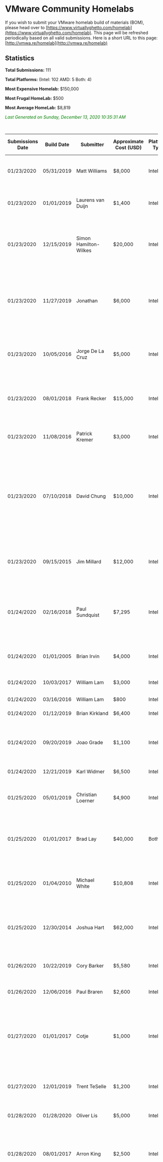 
# VMware Community Homelabs

If you wish to submit your VMware homelab build of materials (BOM), please head over to [https://www.virtuallyghetto.com/homelab](https://www.virtuallyghetto.com/homelab). This page will be refreshed periodically based on all valid submissions. Here is a short URL to this page: [http://vmwa.re/homelab](http://vmwa.re/homelab)

## Statistics

**Total Submissions:** 111

**Total Platforms:** (Intel: 102 AMD: 5 Both: 4)

**Most Expensive Homelab:** $150,000

**Most Frugal HomeLab:** $500

**Most Average HomeLab:** $8,819

*<font color="green">Last Generated on Sunday, December 13, 2020 10:35:31 AM</font>*

<br>

| Submissions Date | Build Date | Submitter | Approximate Cost (USD) | Platform Type | Number of Hosts | Number of Workloads | VMware Products Used | BOM URL |
|------------|------------|-----------|------------------------|-----------------|-----------------|---------------------|----------------------|-----|
| 01/23/2020 | 05/31/2019 | Matt Williams | $8,000 | Intel | 4 | 80 | ESXi, vCenter Server, vSAN, NSX-T, vRealize Log Insight, Horizon View | https://blog.virtualprivateer.com/my-homelab/ |
| 01/23/2020 | 01/01/2019 | Laurens van Duijn | $1,400 | Intel | 2 | 26 | ESXi, vCenter Server, vSAN, NSX-V, vRealize Operations, Horizon View | https://vdr.one/homelab/ |
| 01/23/2020 | 12/15/2019 | Simon Hamilton-Wilkes | $20,000 | Intel | 4 | 30 | ESXi, vCenter Server, vSAN, NSX-V, NSX-T, vRealize Operations, vRealize Log Insight, HCX, Site Recovery Manager, vSphere Replication | https://sjhwilkes.blogspot.com/2019/01/homelab-refresh.html |
| 01/23/2020 | 11/27/2019 | Jonathan | $6,000 | Intel | 6 | 30 | ESXi, vCenter Server, vSAN, NSX-V, NSX-T, vRealize Operations, vRealize Log Insight, Site Recovery Manager, vSphere Replication, Horizon View | https://vjonathan.com/2020/01/10/the-home-lab/ |
| 01/23/2020 | 10/05/2016 | Jorge De La Cruz | $5,000 | Intel | 3 | 60 | ESXi, vCenter Server, vSAN, vRealize Operations, vRealize Log Insight, Site Recovery Manager | https://www.jorgedelacruz.es/2019/04/29/vmware-como-crear-un-cluster-vsan-de-2-nodos-con-un-vsan-witness-appliance/ |
| 01/23/2020 | 08/01/2018 | Frank Recker | $15,000 | Intel | 4 | 45 | ESXi, vCenter Server, vSAN, vRealize Operations, vRealize Log Insight, vRealize Automation | https://admincafe.de/homelab/1-status-quo |
| 01/23/2020 | 11/08/2016 | Patrick Kremer | $3,000 | Intel | 2 | 25 | ESXi, vCenter Server, NSX-V, vRealize Operations, vRealize Log Insight | http://www.patrickkremer.com/2016/11/a-new-home-lab/ |
| 01/23/2020 | 07/10/2018 | David Chung | $10,000 | Intel | 4 | 12 | ESXi, vCenter Server, vSAN, NSX-V, NSX-T, vRealize Operations, vRealize Log Insight, vRealize Automation, HCX, Site Recovery Manager, vSphere Replication, Horizon View, VMware Cloud Foundation/VMware Validated Design | https://vcloudone.com/2018/10/sddc-in-a-box-part-1-bom |
| 01/23/2020 | 09/15/2015 | Jim Millard | $12,000 | Intel | 3 | 25 | ESXi, vCenter Server, vSAN, NSX-V, vRealize Operations, vRealize Log Insight, Horizon View | http://blog.millard.org/p/home-lab.html |
| 01/24/2020 | 02/16/2018 | Paul Sundquist | $7,295 | Intel | 3 | 15 | ESXi, vCenter Server, vSAN, NSX-T, vRealize Operations, vRealize Log Insight, Site Recovery Manager, vSphere Replication, PKS | https://github.com/psundquist/lab/blob/master/Lab%20Bill%20of%20Materials.xlsx |
| 01/24/2020 | 01/01/2005 | Brian Irvin | $4,000 | Intel | 6 | 12 | ESXi, vCenter Server, vSAN, vRealize Operations, vRealize Log Insight | https://www.dropbox.com/s/l7fzwcfmg4u3ts4/brians%20lab%20lom.docx?dl=0 |
| 01/24/2020 | 10/03/2017 | William Lam | $3,000 | Intel | 1 | 25 | ESXi, vCenter Server, vSAN, NSX-T | https://www.virtuallyghetto.com/2017/10/vmworld-hackathon-hardwaresoftware-bom.html |
| 01/24/2020 | 03/16/2016 | William Lam | $800 | Intel | 1 | 10 | ESXi, vCenter Server, vSAN | https://www.virtuallyghetto.com/2016/03/vsan-6-2-vsphere-6-0-update-2-homelab-on-6th-gen-intel-nuc.html |
| 01/24/2020 | 01/12/2019 | Brian Kirkland | $6,400 | Intel | 4 | 73 | ESXi, vCenter Server, NSX-T, PKS | https://docs.google.com/spreadsheets/d/12gOf5rqy0ZtqDvfk4eNrV-xocaOVIR5W8WYo4NVOFxE |
| 01/24/2020 | 09/20/2019 | Joao Grade | $1,100 | Intel | 1 | 5 | ESXi, vCenter Server, NSX-V, vRealize Operations, vRealize Log Insight, vRealize Automation | https://bityou.wordpress.com/2019/09/20/vmwarelab-1-first-thoughts/ |
| 01/24/2020 | 12/21/2019 | Karl Widmer | $6,500 | Intel | 3 | 10 | ESXi, vCenter Server, vSAN | https://www.driftar.ch/index.php/2019/12/21/new-homelab-hardware-arrived/ |
| 01/25/2020 | 05/01/2019 | Christian Loerner | $4,900 | Intel | 3 | 2 | ESXi, vCenter Server, vSAN, NSX-T, vRealize Log Insight, vRealize Automation, HCX, PKS | https://cloerner.github.io/posts/running_a_homelab_in_2020/ |
| 01/25/2020 | 01/01/2017 | Brad Lay | $40,000 | Both | 11 | 20 | ESXi, vCenter Server, vSAN, NSX-T, vRealize Operations, vRealize Log Insight, vRealize Automation, HCX | https://docs.google.com/spreadsheets/d/1Aj5EVni7yCfdl_3_ePXNkN2-_7RgfE7G01tj806XgK0/edit?usp=sharing |
| 01/25/2020 | 01/04/2010 | Michael White | $10,808 | Intel | 4 | 20 | ESXi, vCenter Server, vRealize Operations, vRealize Log Insight, vRealize Automation, Horizon View | https://notesfrommwhite.net/2020/01/25/my-home-lab/ |
| 01/25/2020 | 12/30/2014 | Joshua Hart | $62,000 | Intel | 11 | 130 | ESXi, vCenter Server, vSAN, NSX-V, vRealize Operations, vRealize Log Insight, vRealize Automation | https://docs.google.com/spreadsheets/d/e/2PACX-1vTBID0BPWWW6Y0zLtucj2t2G6lKubSkgW5z5ATwvFx5Z79Nupufwhhw07oath1GRoN_9GWqSczMugGb/pubhtml?gid=0&single=true |
| 01/26/2020 | 10/22/2019 | Cory Barker | $5,580 | Intel | 2 | 30 | ESXi, vCenter Server, NSX-V, NSX-T, vRealize Operations, vRealize Log Insight | https://captainvops.com/2020/01/26/current-captainvops-homelab-2020/ |
| 01/26/2020 | 12/06/2016 | Paul Braren | $2,600 | Intel | 1 | 8 | ESXi, vCenter Server, vRealize Log Insight | https://TinkerTry.com/my-tinkertry-d-xeon-d-bundle-2-supermicro-superserver-bundle-2-of-joy |
| 01/27/2020 | 01/01/2017 | Cotje | $1,000 | Intel | 2 | 10 | ESXi, vCenter Server, vSAN, NSX-T, vRealize Operations, vRealize Log Insight, vRealize Automation, Horizon View, PKS, VMware Cloud Foundation/VMware Validated Design | http://extend.duckdns.org/BOM.txt |
| 01/27/2020 | 12/01/2019 | Trent TeSelle | $1,200 | Intel | 1 | 2 | ESXi, vCenter Server, vRealize Log Insight, vRealize Automation | https://docs.google.com/spreadsheets/d/15gyTKfGkufeYhVOFmaES1tx2RR7A_Solqa4jGrzIO6M/edit?usp=sharing |
| 01/28/2020 | 01/28/2020 | Oliver Lis | $5,000 | Intel | 4 | 36 | ESXi, vCenter Server, Site Recovery Manager, vSphere Replication | https://geizhals.de/?cat=WL-1453180 |
| 01/28/2020 | 08/01/2017 | Arron King | $2,500 | Intel | 3 | 8 | ESXi, vCenter Server, vSAN, vRealize Operations, vRealize Log Insight, Site Recovery Manager, vSphere Replication | https://www.cybersylum.com/home-lab/ |
| 01/28/2020 | 03/26/2018 | Max Abelardo | $4,250 | Intel | 4 | 12 | ESXi, vCenter Server, vSAN, NSX-V, vRealize Operations, vRealize Log Insight, vSphere Replication, Horizon View | https://communities.vmware.com/people/vmwmax/blog/2020/01/28/the-vsan-nuc-homelab-part-1-the-components |
| 01/29/2020 | 01/15/2020 | Matt "vmexplorer" Manicni | $1,200 | Intel | 3 | 15 | ESXi, vCenter Server, vSAN, NSX-V, NSX-T, vRealize Operations, vRealize Log Insight, vRealize Automation, vSphere Replication | https://vmexplorer.com/2020/01/27/home-lab-gen-v-the-quest-for-more-cores-part-i-design-considerations/ |
| 01/30/2020 | 01/01/2016 | Abdullah Abdullah | $22,000 | Intel | 4 | 20 | ESXi, vCenter Server, vSAN, NSX-V, NSX-T, vRealize Operations, vRealize Log Insight, vRealize Automation, HCX, Site Recovery Manager, vSphere Replication, Horizon View, VIO | http://notes.doodzzz.net/2016/01/20/home-lab-the-cloud-within-part-1/ |
| 01/30/2020 | 10/01/2018 | Brandon Lee | $12,000 | Intel | 4 | 82 | ESXi, vCenter Server, vSAN, NSX-V, NSX-T, vRealize Operations, vRealize Log Insight, vRealize Automation, Site Recovery Manager, vSphere Replication, Horizon View | https://www.virtualizationhowto.com/home-lab/ |
| 01/30/2020 | 05/01/2019 | Mike Brown | $40,000 | Intel | 3 | 10 | ESXi, vCenter Server, vSAN, NSX-T, vRealize Log Insight, PKS, VIO | https://www.vcdx71.com/blog/?p=523 |
| 01/30/2020 | 12/01/2018 | Roman Kallen | $5,000 | Intel | 4 | 5 | ESXi, vCenter Server, vSAN, vRealize Operations, vRealize Automation | https://romankallen.ch/homelab/ |
| 02/01/2020 | 11/30/2019 | Geoff Shukin | $3,400 | Intel | 3 | 25 | ESXi, vCenter Server, NSX-T, vRealize Log Insight | https://github.com/netgun/Hello-World/blob/master/HomeLabBOM |
| 02/03/2020 | 01/01/2001 | Marc Huppert | $150,000 | Intel | 20 | 500 | ESXi, vCenter Server, vSAN, NSX-T, vRealize Operations, vRealize Log Insight, HCX, Site Recovery Manager, vSphere Replication, Horizon View, PKS | https://www.vcdx181.com/actual-state.html |
| 02/03/2020 | 10/01/2019 | Benedikt Frenzel | $1,000 | Intel | 1 | 10 | ESXi, vCenter Server, NSX-T | https://ben-on-vms.com/homelab/ |
| 02/03/2020 | 11/12/2006 | Erik Bussink | $66,600 | Intel | 14 | 100 | ESXi, vCenter Server, vSAN, NSX-V, NSX-T, vRealize Operations, vRealize Log Insight, vRealize Automation, HCX, vSphere Replication, Horizon View, PKS, VMware Cloud Foundation/VMware Validated Design | http://www.bussink.ch/ |
| 02/04/2020 | 08/27/2018 | Joel Sprague | $2,500 | Intel | 3 | 60 | ESXi, vCenter Server, vSAN | https://github.com/joelsprague/homelab/blob/master/README.md |
| 02/04/2020 | 01/29/2019 | Chris Samp | $2,900 | Intel | 1 | 25 | ESXi, vCenter Server, PKS | https://docs.google.com/document/d/1i5_FReDh4MfcgIeY6Ek0js6LcxS_HGBlTSLKPqjn-vk/edit?usp=sharing |
| 02/04/2020 | 03/03/2017 | Tim Carman | $2,600 | Intel | 2 | 30 | ESXi, vCenter Server, vSAN, vRealize Log Insight | https://www.timcarman.net/home-lab/ |
| 02/04/2020 | 02/01/2019 | Johan van Amersfoort | $16,000 | Intel | 3 | 25 | ESXi, vCenter Server, vSAN, vRealize Operations, vRealize Log Insight, vRealize Automation, Horizon View | https://vhojan.nl/homelab-v1-0/ |
| 02/04/2020 | 01/28/2019 | HUM | $3,120 | Intel | 3 | 2 | ESXi, vCenter Server, vSAN, NSX-T, vRealize Automation, Horizon View | https://twitter.com/HUM1504/status/1089868644111257600 |
| 02/04/2020 | 08/25/2018 | Gary Flynn | $4,000 | Intel | 3 | 5 | ESXi, vCenter Server, vSAN, vRealize Operations, vRealize Log Insight, vRealize Automation | https://garyflynn.com/technology/vmware/homelab-setup-part-1-intel-nuc/ |
| 02/04/2020 | 01/01/2019 | James McLeod | $4,500 | Intel | 2 | 60 | ESXi, vCenter Server, vSAN, NSX-T, vRealize Operations, vRealize Log Insight, vRealize Automation, Site Recovery Manager, vSphere Replication, Horizon View, PKS | https://onedrive.live.com/view.aspx?resid=4884E9264F2EE2B0!4054&ithint=file%2cdocx&authkey=!AD6wDFn0-Qm2xZ4 |
| 02/04/2020 | 06/11/2014 | Pawel Piotrowski | $13,000 | Intel | 9 | 200 | ESXi, vCenter Server, vSAN, NSX-V, NSX-T, vRealize Operations, vRealize Log Insight, vRealize Automation, Site Recovery Manager, vSphere Replication, Horizon View | http://virtualvillage.cloud/?page_id=15 |
| 02/05/2020 | 01/01/2020 | Steven Bright | $7,000 | Intel | 4 | 20 | ESXi, vCenter Server, vSAN, NSX-T, vRealize Operations, vRealize Log Insight, vRealize Automation, Site Recovery Manager, vSphere Replication | https://www.stevenbright.com/home-lab/ |
| 02/06/2020 | 09/01/2016 | Manfred "Fred" Hofer | $10,000 | Intel | 6 | 40 | ESXi, vCenter Server, vSAN, NSX-T, vRealize Operations, vRealize Log Insight, Horizon View | http://www.vbrain.info/homelab-in-2019/ |
| 02/07/2020 | 06/01/2019 | Ivo Beerens | $3,000 | Intel | 2 | 15 | ESXi, vCenter Server, vSAN, NSX-V, NSX-T, vRealize Operations, Horizon View | https://www.ivobeerens.nl/2020/02/07/vmware-homelab-build-of-materials-and-configuration/ |
| 02/07/2020 | 11/10/2019 | Chris Bennett | $3,800 | Intel | 5 | 15 | ESXi, vCenter Server, vSAN, NSX-T, vRealize Log Insight, PKS | https://bennpalaver.blogspot.com/2019/11/homelab-update.html |
| 02/10/2020 | 01/01/2020 | Ariel Sanchez | $4,000 | Intel | 13 | 5 | ESXi, vCenter Server, vSAN, NSX-T, vRealize Operations, vRealize Log Insight, vRealize Automation, Site Recovery Manager, vSphere Replication | https://drive.google.com/open?id=1barOnrg-s9DKi64cNTysQNXv0Fpd5BKk |
| 02/11/2020 | 06/01/2016 | Matt Villilo | $3,000 | Intel | 3 | 10 | ESXi, vCenter Server, vSAN, NSX-T, vRealize Log Insight, Horizon View | https://docs.google.com/document/d/1hM38iSqE6wFMeTCSsnEyzqb7TkPaU3WmHFR8qeZwSaI/edit?usp=sharing |
| 02/11/2020 | 05/07/2019 | Brett Kennelly | $7,000 | Intel | 2 | 0 | ESXi, vCenter Server, vSAN, NSX-V, NSX-T, vRealize Operations, vRealize Log Insight, vRealize Automation, VMware Cloud Foundation/VMware Validated Design | http://bmanone.com/2020/01/15/vsphere-6-7-home-lab-part-2-vsan-6-7-u3-2-node-hardware/ |
| 02/11/2020 | 12/01/2018 | Sean Massey | $10,000 | Intel | 7 | 60 | ESXi, vCenter Server, vSAN, Horizon View | https://thevirtualhorizon.com/2020/02/10/the-virtual-horizon-lab-february-2020/ |
| 02/11/2020 | 03/12/2019 | Peter K | $2,750 | Intel | 3 | 7 | ESXi, vCenter Server, vSAN, vRealize Operations | https://geizhals.de/?cat=WL-1466485 |
| 02/12/2020 | 10/15/2019 | Matt Morton | $900 | Intel | 2 | 8 | ESXi, vCenter Server | http://ebbeh.com/homelab.txt |
| 02/12/2020 | 10/10/2015 | Matt Proud | $2,000 | Intel | 1 | 10 | ESXi, vCenter Server, NSX-T, PKS | https://docs.google.com/spreadsheets/d/1ZnavHnfptQqIc3k0Rd0wL_0fzfBrK2IuM8zf20jXAKY/edit?usp=sharing |
| 02/12/2020 | 11/05/2018 | Loh Wei Jun | $4,000 | Intel | 3 | 10 | ESXi, vCenter Server, vSAN, NSX-T, vRealize Operations | https://wjloh.me/homelab/homelab-setup-v1/ |
| 02/12/2020 | 06/01/2016 | Benjamin Houttuin | $3,000 | Intel | 1 | 15 | ESXi, vCenter Server | https://tinkertry.com/my-tinkertry-d-xeon-d-bundle-2-supermicro-superserver-bundle-2-of-joy |
| 02/14/2020 | 01/01/2016 | Mischa Buijs | $4,000 | Intel | 2 | 20 | ESXi, vCenter Server, vRealize Log Insight | https://be-virtual.net/home-lab/home-lab-2016-current/ |
| 02/14/2020 | 01/01/2018 | Mischa Buijs | $3,000 | Intel | 1 | 30 | ESXi, vCenter Server, vSAN, NSX-V, NSX-T, vRealize Operations, vRealize Log Insight, vRealize Automation, HCX, Site Recovery Manager, vSphere Replication, PKS, VMware Cloud Foundation/VMware Validated Design | https://be-virtual.net/home-lab/home-lab-2018-lab-environment/ |
| 02/14/2020 | 07/19/2019 | Laurens van Duijn ITQ | $4,000 | Intel | 3 | 25 | ESXi, vCenter Server, vSAN, NSX-V, NSX-T, vRealize Operations, vRealize Log Insight, vRealize Automation, Horizon View, PKS, VMware Cloud Foundation/VMware Validated Design | https://itq.nl/the-itq-homelab-v3/ |
| 02/15/2020 | 12/20/2018 | Eric Fourn | $4,000 | Intel | 3 | 10 | ESXi, vCenter Server, vSAN, vRealize Operations | http://www.vexperience.net/homelab-mise-a-jour/ |
| 02/15/2020 | 02/15/2020 | Eric Shanks | $9,000 | Intel | 3 | 15 | ESXi, vCenter Server, vSAN, vRealize Operations, vRealize Automation, PKS | https://theithollow.com/2020/02/15/2020-home-lab/ |
| 02/15/2020 | 05/31/2018 | Bob Morrison | $1,500 | Intel | 1 | 20 | ESXi, vCenter Server, vSAN | https://docs.google.com/document/d/1SQ7YtvTspNPQ5VOfcr1paRp49ysZSqnlTK9B14AZ_eI/edit?usp=sharing |
| 02/17/2020 | 02/01/2020 | Roch Norwa | $2,500 | Intel | 1 | 25 | ESXi, vCenter Server, NSX-V, vRealize Operations, vRealize Log Insight, vRealize Automation, Horizon View | https://digitalworkspace.blog/2019/02/20/yet-another-home-lab-story/ |
| 02/17/2020 | 05/24/2019 | Kim Bottu | $3,250 | Intel | 1 | 4 | ESXi, vCenter Server, vSAN, NSX-V, vRealize Operations, vRealize Log Insight, vRealize Automation | http://vmusketeers.com/2019/09/22/homelab-part-2/ |
| 02/17/2020 | 10/01/2019 | Dale McKay | $7,500 | Intel | 3 | 15 | ESXi, vCenter Server, vSAN, NSX-V, NSX-T, vRealize Operations, vRealize Log Insight, VMware Cloud Foundation/VMware Validated Design | https://onedrive.live.com/?authkey=%21AF1RAmCPbpIuoFc&cid=31D72D467887CD11&id=31D72D467887CD11%21269966&parId=31D72D467887CD11%21237843&o=OneUp |
| 02/18/2020 | 12/01/2019 | Frank Hutchinson | $2,350 | AMD | 0 | 1 | ESXi, vCenter Server, VMware Cloud Foundation/VMware Validated Design | https://www.dropbox.com/s/2ktwb957olr9uqz/pc%20build.txt?dl=0 |
| 02/18/2020 | 02/12/2020 | Stephen D | $1,600 | AMD | 1 | 8 | ESXi, vCenter Server | https://www.reddit.com/r/esxi/comments/f5t7ir/esxi_on_ryzen_9_3900x_asrock_x570m_pro_4/ |
| 02/19/2020 | 02/01/2020 | Craig Herring | $9,000 | Intel | 6 | 50 | ESXi, vCenter Server, vSAN, NSX-V, NSX-T, vRealize Operations, vRealize Log Insight, vRealize Automation, VMware Cloud Foundation/VMware Validated Design | https://blog.virtualbean.org/2020/02/my-homelab.html |
| 02/21/2020 | 03/29/2016 | Erik ABLESON | $6,000 | Intel | 9 | 50 | ESXi, vCenter Server, vSAN, vSphere Replication, Horizon View | https://www.infrageeks.com/blog/my-new-mobile-lab |
| 02/21/2020 | 10/20/2008 | allan trambouze | $5,000 | Both | 4 | 12 | ESXi, vCenter Server, vSAN, NSX-V, vRealize Operations, vRealize Automation, HCX, VMware Cloud Foundation/VMware Validated Design | https://virtualquebec.blogspot.com/2020/02/home-lab.html |
| 02/28/2020 | 01/01/2016 | Gregory Thompson | $2,500 | Intel | 3 | 32 | ESXi, vCenter Server, vSAN, NSX-V, vRealize Operations, vRealize Log Insight, vSphere Replication, Horizon View, VMware Cloud Foundation/VMware Validated Design | http://gregelectronics.com/home-vlab |
| 03/02/2020 | 01/01/2008 | Stanislav Musil | $11,000 | Intel | 8 | 45 | ESXi, vCenter Server, vSAN, NSX-V, NSX-T, vRealize Operations, vRealize Log Insight | http://vpxd.dc5.cz/index.php/2020/03/02/homelab-2020/ |
| 03/05/2020 | 03/05/2020 | Andy Moser | $7,000 | Intel | 6 | 10 | ESXi, vCenter Server, vSAN, NSX-T, vRealize Operations, vRealize Log Insight, HCX, Horizon View, VMware Cloud Foundation/VMware Validated Design | https://ajmatc.wordpress.com/2020/03/05/homelab2020/ |
| 03/08/2020 | 12/01/2019 | Cédric | $5,500 | Intel | 3 | 20 | ESXi, vCenter Server, vSAN, NSX-T, vRealize Log Insight | https://vblog.io/vlab-2-0-vsan-nsx-t-10-gigabit-on-se-met-bien/ |
| 03/16/2020 | 06/03/2019 | michael bosshard | $1,400 | Intel | 1 | 8 | ESXi | https://n4n0.ch/homelab_2019.txt |
| 03/18/2020 | 02/02/2020 | Scott Barker | $2,500 | Intel | 3 | 4 | ESXi, vCenter Server, vSAN | https://sbb72.github.io/homelab/ |
| 03/21/2020 | 01/01/2010 | Faisal Abdul Gaffoor  | $20,000 | Intel | 11 | 50 | ESXi, vCenter Server, vSAN, NSX-V, NSX-T, vRealize Operations, vRealize Log Insight, vRealize Automation, HCX, Site Recovery Manager, vSphere Replication, VMware Cloud Foundation/VMware Validated Design | https://onedrive.live.com/?authkey=%21AEue7r8RVcCOwnw&cid=1725E0CC87FDC6DF&id=1725E0CC87FDC6DF%2141667&parId=1725E0CC87FDC6DF%2118878&o=OneUp |
| 03/23/2020 | 12/02/2019 | Mike | $5,000 | Intel | 4 | 5 | ESXi, vCenter Server, vSAN, VMware Cloud Foundation/VMware Validated Design | https://www.die-schubis.de/doku.php/vmware:vsan:vsanlab |
| 03/24/2020 | 01/01/2018 | Brad Snurka | $2,930 | Intel | 2 | 10 | ESXi, vCenter Server, NSX-T | https://docs.google.com/spreadsheets/d/1qiLCaBgFo3u_tFKRSXe-Oo960R4bMGQ7EQAKaXV5M58/edit?usp=sharing |
| 03/29/2020 | 01/06/2019 | Matt Menkowski | $913 | Intel | 1 | 12 | ESXi, vCenter Server, vSAN, NSX-V, vRealize Operations, vRealize Log Insight | https://vmscribble.com/esxi/esxi-6-7-bom-hp-prodesk-400-g4-desktop-mini-pc/ |
| 04/04/2020 | 10/27/2017 | Patrik Kernstock | $22,000 | Intel | 6 | 80 | ESXi, vCenter Server, vSAN, NSX-V, vRealize Operations, vRealize Log Insight, Site Recovery Manager, vSphere Replication, Horizon View | https://patrik.kernstock.net/homelab/ |
| 04/04/2020 | 06/22/2016 | Sam W | $3,500 | Intel | 4 | 15 | ESXi, vCenter Server | https://relay.sams.haus/haus.lab.bom.txt |
| 04/04/2020 | 04/04/2018 | Raúl Unzué | $6,000 | Intel | 3 | 35 | ESXi, vCenter Server, vSAN, NSX-V, NSX-T, vRealize Operations, vRealize Log Insight, vRealize Automation, Horizon View, PKS | https://www.maquinasvirtuales.eu/laboratorio-el-blog-de-negu/ |
| 04/04/2020 | 03/27/2020 | Alex Kalinin | $500 | Intel | 1 | 7 | ESXi | https://kalinin.uk/2020/03/homelab-in-your-pocket/ |
| 04/06/2020 | 03/28/2020 | Ryan Robb | $4,500 | Intel | 4 | 10 | ESXi, vCenter Server, vSAN, NSX-V, NSX-T, vRealize Operations, vRealize Log Insight, vRealize Automation, Horizon View, VMware Cloud Foundation/VMware Validated Design | https://www.legitvirt.com/2020/03/27/homelab-2020-the-plan-part-1/ |
| 04/11/2020 | 01/01/2019 | Jon Etkins | $1,200 | Intel | 3 | 7 | ESXi, vCenter Server, vSAN | https://docs.google.com/document/d/1oqFyhv5M9kPi0GMk20TP_TK7QKadEuPLkQacj3VXWKw/edit?usp=sharing |
| 04/15/2020 | 01/07/2017 | Fabio Irigoyen | $3,500 | Intel | 3 | 10 | ESXi, vCenter Server, vSAN, Horizon View | http://www.dusklab.ch |
| 04/15/2020 | 01/01/2018 | JD Wallace | $5,600 | Intel | 2 | 10 | ESXi, vCenter Server | https://www.jdwallace.com/post/homelab |
| 04/17/2020 | 04/16/2020 | Christopher Dooks | $5,000 | AMD | 1 | 5 | ESXi, vCenter Server, vSAN, NSX-V, NSX-T, vRealize Operations, Site Recovery Manager, vSphere Replication, VMware Cloud Foundation/VMware Validated Design | https://www.chrisdooks.com/2020/04/15/homelab-progression-from-supermicro-servers-to-vmware-workstation-to-whitebox-build/ |
| 04/18/2020 | 02/29/2016 | Kyle McDonald | $1,000 | Intel | 3 | 15 | ESXi, vCenter Server, vSAN, vRealize Log Insight | https://kylemcdonald.com.au/home-lab/ |
| 04/21/2020 | 04/08/2020 | Henrique Vicente | $1,100 | Intel | 1 | 10 | ESXi | https://henvic.dev/posts/homelab/ |
| 04/21/2020 | 11/10/2019 | Iván García | $2,500 | Both | 3 | 5 | ESXi, vCenter Server, NSX-V, Horizon View | https://navicloud.wordpress.com/2020/04/21/mini-homelab/ |
| 04/21/2020 | 10/20/2019 | Isuru Wijesinghe | $1,200 | AMD | 0 | 1 | ESXi, vCenter Server, vRealize Log Insight, Site Recovery Manager | https://www.iwadmin.info/2019/12/setup-home-lab-using-desktop-pc.html |
| 04/22/2020 | 08/20/2018 | Paul Braren | $6,000 | Intel | 3 | 30 | ESXi, vCenter Server, vSAN, vRealize Log Insight | https://TinkerTry.com/superservers |
| 05/16/2020 | 02/01/2018 | Sven (@KswttrSvn) | $5,200 | Intel | 3 | 15 | ESXi, vCenter Server, vSAN | https://docs.google.com/spreadsheets/d/1soAQTpcCITcK70gNEk-HStK-Dn51Kaf0yl107Vt2JCI/edit?usp=sharing |
| 06/06/2020 | 05/11/2020 | Mike | $1,500 | Intel | 1 | 5 | ESXi, vCenter Server | https://www.reddit.com/r/homelab/comments/gxqj62/shuttle_xpc_sh370r8_esxi_home_lab/ |
| 07/07/2020 | 05/10/2016 | Abhishek Srivastava | $750 | Intel | 1 | 15 | ESXi | https://www.asrivas.me/blog/upgrading-the-homelab/ |
| 07/11/2020 | 06/12/2020 | Samesh Dhankhar | $2,200 | Intel | 1 | 15 | ESXi, vCenter Server, vSAN, NSX-V, vRealize Operations, vSphere Replication | https://learningfingers.com/home-lab-for-vmware-based-cloud/ |
| 07/26/2020 | 06/06/2020 | Justin Jahns | $1,330 | AMD | 1 | 3 | ESXi | https://blog.jahnstek.com/2020/07/amd-ryzen-9-3900x-vmware-esxi-70-home.html |
| 08/01/2020 | 08/01/2020 | Pat Burrell | $5,000 | Intel | 4 | 3 | ESXi, vCenter Server | https://coastalcontrol.com/HyperVisor/2020/08/01/my-hypervisor/ |
| 08/21/2020 | 09/01/2020 | Sebastian Brand | $1,500 | Intel | 2 | 1 | ESXi, vCenter Server, Horizon View, PKS | https://1drv.ms/b/s!AvyzPS2wv3s510_L1qmU9rOyU7g4?e=WabW63 |
| 08/22/2020 | 08/15/2020 | Matt Menkowski | $877 | Intel | 1 | 7 | ESXi, vCenter Server, NSX-V, vRealize Operations, vRealize Log Insight | https://vmscribble.com/esxi/esxi-7-0-dell-optiplex-5070-micro-intel-ethernet-connection-7-i219-v/ |
| 09/17/2020 | 12/31/2017 | Nathan Ambrose Barry | $1,200 | Both | 1 | 30 | ESXi, vCenter Server, vSAN, Site Recovery Manager, vSphere Replication | https://nabarry.com/posts/freedos-for-vcap/ |
| 10/14/2020 | 10/01/2020 | Erik Ableson | $11,000 | Intel | 5 | 50 | ESXi, vCenter Server, vSAN, NSX-T | https://www.infrageeks.com/blog/mobile-lab-v2-part-1 |
| 11/14/2020 | 11/07/2020 | Matt Menkowski | $1,058 | Intel | 1 | 17 | ESXi, vCenter Server, NSX-V, vRealize Operations, vRealize Log Insight | https://vmscribble.com/esxi/lenovo-ideacentre-mini-5i-01imh05-desktop-esxi-7-0-u1/ |
| 11/29/2020 | 10/29/2019 | Carl Webster | $90,000 | Intel | 6 | 16 | ESXi, vCenter Server, Horizon View | https://carlwebster.com/a-look-inside-websters-lab-and-memories-of-sir-simon-the-keeper-of-websters-lab-october-2020/ |
| 11/29/2020 | 11/24/2020 | Laurens van Duijn | $4,500 | Intel | 6 | 30 | ESXi, vCenter Server, vSAN, NSX-T, Horizon View, PKS, VMware Cloud Foundation/VMware Validated Design | https://www.rawworks.nl/home/blog/raw-homelabs/ |
| 12/01/2020 | 05/25/2020 | Tina Krogull | $1,600 | Intel | 3 | 3 | ESXi, vCenter Server, vSAN, vRealize Operations | https://www.iamonit.de/home-lab-vsphere-home-lab-build-on-intel-nuc/ |
| 12/13/2020 | 11/01/2018 | Michael Rebmann | $2,080 | Intel | 3 | 50 | ESXi, vCenter Server, NSX-T, vRealize Operations, vRealize Log Insight, vRealize Automation, HCX, Horizon View | https://www.cloud13.ch/supermicro-home-lab/ |
| 12/13/2020 | 12/01/2020 | Wesley Geelhoed | $4,500 | Intel | 3 | 15 | ESXi, vCenter Server, vSAN, NSX-T, vRealize Operations, vRealize Log Insight, vRealize Automation, HCX, Site Recovery Manager, vSphere Replication, Horizon View, PKS, VMware Cloud Foundation/VMware Validated Design | https://wesleygeelhoed.nl/2020/12/13/my-current-homelab-setup/ |

